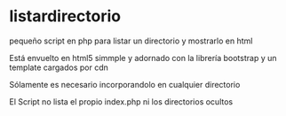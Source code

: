 # listardirectorio
pequeño script en php para listar un directorio y mostrarlo en html 

Está envuelto en html5 simmple y adornado con la librería bootstrap y un template cargados por cdn

Sólamente es necesario incorporandolo en cualquier directorio

El Script no lista el propio index.php ni los directorios ocultos
